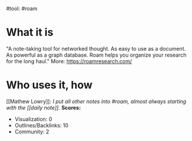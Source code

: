 #tool: #roam
# What it is
"A note-taking tool for networked thought. As easy to use as a document. As powerful as a graph database. Roam helps you organize your research for the long haul." 
More: https://roamresearch.com/

# Who uses it, how

[[Mathew Lowry]]: *I put all other notes into #roam, almost always starting with the [[daily note]].* 
**Scores:**
* Visualization: 0
* Outlines/Backlinks: 10
* Community: 2
